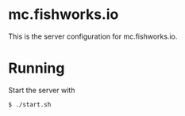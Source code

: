 # mc.fishworks.io

This is the server configuration for mc.fishworks.io.

# Running

Start the server with

```
$ ./start.sh
```
